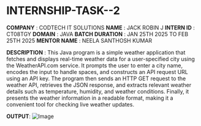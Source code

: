 # INTERNSHIP-TASK--2
**COMPANY** : CODTECH IT SOLUTIONS
**NAME** : JACK ROBIN J
**INTERN ID** : CT08TGY
**DOMAIN** : JAVA 
**BATCH DURATION** : JAN 25TH 2025 TO FEB 25TH 2025
**MENTOR NAME** : NEELA SANTHOSH KUMAR

**DESCRIPTION** :
This Java program is a simple weather application that fetches and displays real-time weather data for a user-specified city using the WeatherAPI.com service. It prompts the user to enter a city name, encodes the input to handle spaces, and constructs an API request URL using an API key. The program then sends an HTTP GET request to the weather API, retrieves the JSON response, and extracts relevant weather details such as temperature, humidity, and weather conditions. Finally, it presents the weather information in a readable format, making it a convenient tool for checking live weather updates.


**OUTPUT**:
![Image](https://github.com/user-attachments/assets/81f222cb-bc87-4ceb-ba4b-dbae07e32dd4)

